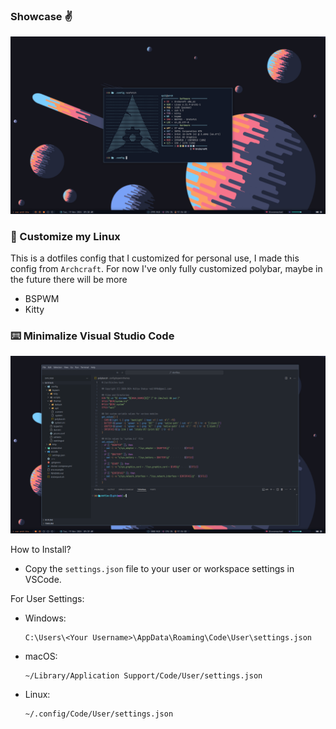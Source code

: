 ### Showcase ✌️
<p align="center"><img src="screenshot/Screenshot.png" width="728" alt="banner"></p>

### 🚀 Customize my Linux

This is a dotfiles config that I customized for personal use, I made this config from `Archcraft`. For now I've only fully customized polybar, maybe in the future there will be more

- BSPWM
- Kitty

### ⌨️ Minimalize Visual Studio Code

<p align="center"><img src="screenshot/Screenshot-1.png" width="728" alt="banner"></p>

How to Install?

- Copy the `settings.json` file to your user or workspace settings in VSCode.

For User Settings:

  - Windows:
    ```
    C:\Users\<Your Username>\AppData\Roaming\Code\User\settings.json
    ```
  - macOS:
    ```
    ~/Library/Application Support/Code/User/settings.json
    ```
  - Linux:
    ```
    ~/.config/Code/User/settings.json
    ```